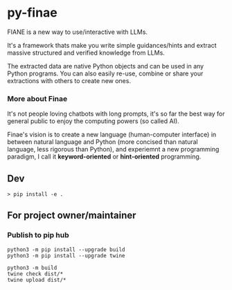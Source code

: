 # py-finae

FIANE is a new way to use/interactive with LLMs.

It's a framework thats make you write simple guidances/hints and extract massive structured and verified knowledge from LLMs.

The extracted data are native Python objects and can be used in any Python programs. You can also easily re-use, combine or share your extractions with others to create new ones.


### More about Finae

It's not people loving chatbots with long prompts, it's so far the best way for general public to enjoy the computing powers (so called AI).

Finae's vision is to create a new language (human-computer interface) in between natural language and Python (more concised than natural language, less rigorous than Python), and experiemnt a new programming paradigm, I call it **keyword-oriented** or **hint-oriented** programming.

## Dev

```
> pip install -e .
```


## For project owner/maintainer

### Publish to pip hub

```
python3 -m pip install --upgrade build
python3 -m pip install --upgrade twine

python3 -m build
twine check dist/*
twine upload dist/*
```